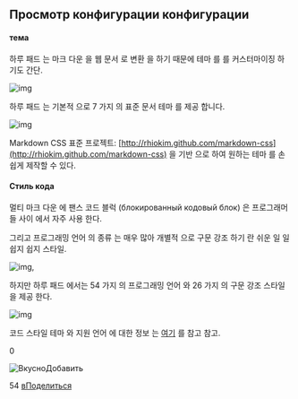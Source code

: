 ## Просмотр конфигурации конфигурации

#### тема

하루 패드 는 마크 다운 을 웹 문서 로 변환 을 하기 때문에 테마 를 를 커스터마이징 하기도 간단.

![img](http://pad.haroopress.com/docs/ko/configuration-viewer/images/theme-0.png)

하루 패드 는 기본적 으로 7 가지 의 표준 문서 테마 를 제공 합니다.

![img](http://pad.haroopress.com/docs/ko/configuration-viewer/images/theme-2.png)

Markdown CSS 표준 프로젝트: [http://rhiokim.github.com/markdown-css](http://rhiokim.github.com/markdown-css) 을 기반 으로 하여 원하는 테마 를 손쉽게 제작할 수 있다.

#### Стиль кода

멀티 마크 다운 에 팬스 코드 블럭 (блокированный кодовый блок) 은 프로그래머 들 사이 에서 자주 사용 한다.

그리고 프로그래밍 언어 의 종류 는 매우 많아 개별적 으로 구문 강조 하기 란 쉬운 일 일 쉽지 쉽지 스타일.

![img](http://pad.haroopress.com/docs/ko/configuration-viewer/images/theme-1.png),

하지만 하루 패드 에서는 54 가지 의 프로그래밍 언어 와 26 가지 의 구문 강조 스타일 을 제공 한다.

![img](http://pad.haroopress.com/docs/ko/configuration-viewer/images/theme-3.png)

코드 스타일 테마 와 지원 언어 에 대한 정보 는 [여기](http://softwaremaniacs.org/media/soft/highlight/test.html) 를 참고 참고.

0

![Вкусно](http://www.delicious.com/static/img/delicious.small.gif)Добавить

54
[вПоделиться](javascript:void(0);)